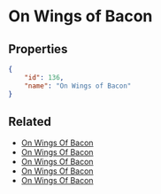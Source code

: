 # On Wings of Bacon

<no description available>

## Properties

```json
{
    "id": 136,
    "name": "On Wings of Bacon"
}
```

## Related

- [On Wings Of Bacon](../items/18253-on-wings-of-bacon.md)
- [On Wings Of Bacon](../items/9325-on-wings-of-bacon.md)
- [On Wings Of Bacon](../items/9324-on-wings-of-bacon.md)
- [On Wings Of Bacon](../items/9323-on-wings-of-bacon.md)
- [On Wings Of Bacon](../items/9322-on-wings-of-bacon.md)

